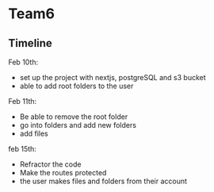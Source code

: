 # Team6

## Timeline

Feb 10th:

- set up the project with nextjs, postgreSQL and s3 bucket
- able to add root folders to the user

Feb 11th:

- Be able to remove the root folder
- go into folders and add new folders
- add files

feb 15th:

- Refractor the code
- Make the routes protected
- the user makes files and folders from their account
